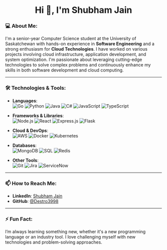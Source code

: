 <h1 align="center">Hi 👋, I'm Shubham Jain</h1>

### 💻 About Me:
I'm a senior-year Computer Science student at the University of Saskatchewan with hands-on experience in **Software Engineering** and a strong enthusiasm for **Cloud Technologies**. I have worked on various projects involving cloud infrastructure, application development, and system optimization. I'm passionate about leveraging cutting-edge technologies to solve complex problems and continuously enhance my skills in both software development and cloud computing.

---

### 🛠️ Technologies & Tools:
- **Languages**:  
  ![Go](https://img.shields.io/badge/-Go-00ADD8?style=flat&logo=go&logoColor=white)
  ![Python](https://img.shields.io/badge/-Python-3776AB?style=flat&logo=python&logoColor=white) 
  ![Java](https://img.shields.io/badge/-Java-007396?style=flat&logo=java&logoColor=white) 
  ![C#](https://img.shields.io/badge/-C%23-239120?style=flat&logo=csharp&logoColor=white) 
  ![JavaScript](https://img.shields.io/badge/-JavaScript-F7DF1E?style=flat&logo=javascript&logoColor=black)
  ![TypeScript](https://img.shields.io/badge/-TypeScript-007ACC?style=flat&logo=typescript&logoColor=white)
  
- **Frameworks & Libraries**:  
  ![Node.js](https://img.shields.io/badge/-Node.js-339933?style=flat&logo=nodedotjs&logoColor=white) 
  ![React](https://img.shields.io/badge/-React-61DAFB?style=flat&logo=react&logoColor=black) 
  ![Express.js](https://img.shields.io/badge/-Express.js-000000?style=flat&logo=express&logoColor=white) 
  ![Flask](https://img.shields.io/badge/-Flask-000000?style=flat&logo=flask&logoColor=white)
  
- **Cloud & DevOps**:  
  ![AWS](https://img.shields.io/badge/-AWS-232F3E?style=flat&logo=amazon-aws&logoColor=white) 
  ![Docker](https://img.shields.io/badge/-Docker-2496ED?style=flat&logo=docker&logoColor=white) 
  ![Kubernetes](https://img.shields.io/badge/-Kubernetes-326CE5?style=flat&logo=kubernetes&logoColor=white)
  
- **Databases**:  
  ![MongoDB](https://img.shields.io/badge/-MongoDB-47A248?style=flat&logo=mongodb&logoColor=white) 
  ![SQL](https://img.shields.io/badge/-SQL-4479A1?style=flat&logo=postgresql&logoColor=white) 
  ![Redis](https://img.shields.io/badge/-Redis-DC382D?style=flat&logo=redis&logoColor=white)

- **Other Tools**:  
  ![Git](https://img.shields.io/badge/-Git-F05032?style=flat&logo=git&logoColor=white) 
  ![Jira](https://img.shields.io/badge/-Jira-0052CC?style=flat&logo=jira-software&logoColor=white) 
  ![ServiceNow](https://img.shields.io/badge/-ServiceNow-00A300?style=flat&logo=servicenow&logoColor=white)

---

### 📫 How to Reach Me:
- **LinkedIn**: [Shubham Jain](https://www.linkedin.com/in/shubham-jain-208823126)
- **GitHub**: [@Destro3998](https://github.com/Destro3998)

---

### ⚡ Fun Fact:
I’m always learning something new, whether it's a new programming language or an industry tool. I love challenging myself with new technologies and problem-solving approaches.
